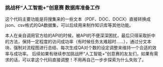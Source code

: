 ### 挑战杯“人工智能+”创意赛 数据库准备工作 

这个代码主要功能是将搜集来的一些文本（PDF、DOC、DOCX）直接转换成json、csv格式的QA数据集，可以后续用来制作知识库等其他功能。

本人在亲自调用官方给的API的时候，被API的不便深深困扰，最后只得采取折中的方法，保持一定程度的访问成功率（有时候任务太难超时……），通过分文本块、强制对流程图进行总结、每次生成QA对个数的设定调整来维持一个合适的效率与成功率。
后续如果有继续参加挑战杯“人工智能+”创意赛的友友们，如果有需求的话，可以拿这个代码直接调整！不用再自己一步步探索为什么失败了。











